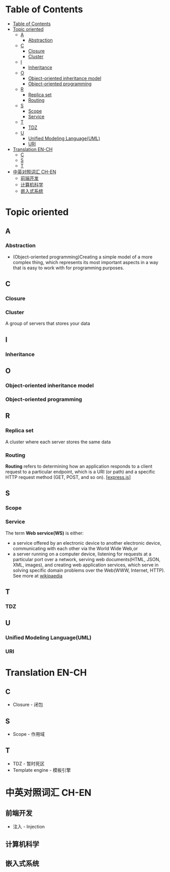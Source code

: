 # Table of Contents
- [Table of Contents](#table-of-contents)
- [Topic oriented](#topic-oriented)
  - [A](#a)
    - [Abstraction](#abstraction)
  - [C](#c)
    - [Closure](#closure)
    - [Cluster](#cluster)
  - [I](#i)
    - [Inheritance](#inheritance)
  - [O](#o)
    - [Object-oriented inheritance model](#object-oriented-inheritance-model)
    - [Object-oriented programming](#object-oriented-programming)
  - [R](#r)
    - [Replica set](#replica-set)
    - [Routing](#routing)
  - [S](#s)
    - [Scope](#scope)
    - [Service](#service)
  - [T](#t)
    - [TDZ](#tdz)
  - [U](#u)
    - [Unified Modeling Language(UML)](#unified-modeling-languageuml)
    - [URI](#uri)
- [Translation EN-CH](#translation-en-ch)
  - [C](#c-1)
  - [S](#s-1)
  - [T](#t-1)
- [中英对照词汇 CH-EN](#中英对照词汇-ch-en)
  - [前端开发](#前端开发)
  - [计算机科学](#计算机科学)
  - [嵌入式系统](#嵌入式系统)
# Topic oriented
## A
### Abstraction
- (Object-oriented programming)Creating a simple model of a more complex thing, which represents its most important aspects in a way that is easy to work with for programming purposes.

## C
### Closure
### Cluster
A group of servers that stores your data
## I
### Inheritance
## O
### Object-oriented inheritance model
### Object-oriented programming
## R
### Replica set
A cluster where each server stores the same data
### Routing
**Routing** refers to determining how an application responds to a client request to a particular endpoint, which is a URI (or path) and a specific HTTP request method (GET, POST, and so on). [\[express.js\]](https://expressjs.com/en/starter/basic-routing.html)
## S
### Scope
### Service
The term **Web service(WS)** is either:
- a service offered by an electronic device to another electronic device, communicating with each other via the World Wide Web,or
- a server running on a computer device, listening for requests at a particular port over a network, serving web documents(HTML, JSON, XML, images), and creating web application services, which serve in solving specific domain problems over the Web(WWW, Internet, HTTP).  See more at [wikipaedia](https://en.wikipedia.org/wiki/Web_service)

## T
### TDZ

## U 
### Unified Modeling Language(UML)

### URI

# Translation EN-CH
## C
- Closure - 闭包
## S
- Scope - 作用域
## T
- TDZ - 暂时死区
- Template engine - 模板引擎

# 中英对照词汇 CH-EN
## 前端开发
-  注入 - Injection
## 计算机科学
## 嵌入式系统
